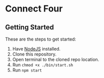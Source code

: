 # Connect Four
## Getting Started

These are the steps to get started:

1. Have [NodeJS](https://nodejs.org/en/download/) installed.
2. Clone this repository.
3. Open terminal to the cloned repo location.
4. Run `chmod +x ./bin/start.sh`
5. Run `npm start`